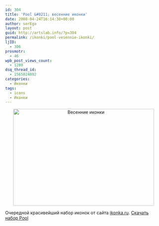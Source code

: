 ```yaml
---
id: 304
title: 'Pool &#8211; весенние иконки'
date: 2008-04-24T16:14:38+00:00
author: serEga
layout: post
guid: http://artslab.info/?p=304
permalink: /ikonki/pool-vesennie-ikonki/
ljID:
  - 306
prosmotr:
  - 46
wpb_post_views_count:
  - 1280
dsq_thread_id:
  - 1565024892
categories:
  - Иконки
tags:
  - icons
  - Иконки
---
```

<p style="text-align: center;">
  <img style="border: 0pt none;" src="http://artslab.info/wp-content/uploads/pool.png" alt="Весенние иконки" width="453" height="312" />
</p>

Очередной красивейший набор иконок от сайта <a href="http://ikonka.ru/free/" target="_blank">ikonka.ru</a>. <a href="http://www.iconka.com/free/" target="_blank">Скачать набор Pool</a>